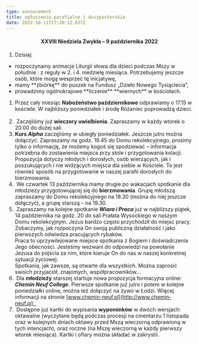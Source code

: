 ```yaml
---
type: annoucement
title: ogłoszenia parafialne i duszpasterskie
date: 2022-10-11T17:20:12.637Z
---
```

<h4 style="text-align:center;">XXVIII Niedziela Zwykła – 9 października 2022</h4>

1. Dzisiaj:

* rozpoczynamy animacje Liturgii słowa dla dzieci podczas Mszy w południe : z reguły w 2. i 4. niedzielę miesiąca. Potrzebujemy jeszcze osób, które mogą wesprzeć tę inicjatywę,
* mamy \*\*zbiórkę\*\* do puszek na Fundusz „Dzieło Nowego Tysiąclecia”,
* prowadzimy ogólnokrajowe \*\*liczenie\*\* \*\*wiernych\*\* w kościołach.

1. Przez cały miesiąc **Nabożeństwo październikowe** odprawiamy o 17.15 w kościele. W najbliższy poniedziałek i środę Różaniec poprowadzą dzieci.  
2.  Zaczęliśmy już **wieczory uwielbienia**. Zapraszamy w każdy wtorek o 20.00 do dużej sali.
3. **Kurs *Alpha*** zaczęliśmy w ubiegły poniedziałek. Jeszcze jutro można dołączyć. Zapraszamy na godz. 19.45 do Domu rekolekcyjnego, prosimy tylko o informację, że możemy kogoś się spodziewać – informacja potrzebna do zostawienia miejsca przy stole i przygotowania kolacji. Propozycja dotyczy młodych i dorosłych, osób wierzących, jak i poszukujących i nie widzących miejsca dla siebie w Kościele. To jest również sposób na przygotowanie w naszej parafii dorosłych do bierzmowania.
4.  We czwartek 13 października mamy drugie po wakacjach spotkanie dla młodzieży przygotowującej się do **bierzmowania**. Grupę młodszą zapraszamy do Domu rekolekcyjnego na 18.30 (można do niej jeszcze dołączyć), a grupę starszą – na 19.30.
5.  Zapraszamy na kolejne spotkanie ***Wiara i Praca*** już w najbliższy piątek, 14 października na godz. 20 do sali Prałata Wysockiego w naszym Domu rekolekcyjnym. Jezus bardzo często przychodził do miejsc pracy. Zobaczymy, jak rozpoczyna On swoją publiczną działalność i jako pierwszych odwiedza pracujących rybaków.\
   Praca to uprzywilejowane miejsce spotkania z Bogiem i doświadczenia Jego obecności. Jesteśmy wezwani do odpowiedzi na powołanie Jezusa do pójścia za nim, które kieruje On do nas w naszej konkretnej sytuacji życiowej.\
   Spotkania, jak zawsze, są otwarte dla wszystkich. Można zaprosić swoich przyjaciół, znajomych, współpracowników…
6.  Dla **młodzieży** starszej startuje nowa propozycja formacyjna online: ***Chemin Neuf College***. Pierwsze spotkanie już jutro i potem w kolejne poniedziałki online, można też dołączyć na żywo w Łodzi. Więcej informacji na stronie [www.chemin-neuf.pl](http://www.chemin-neuf.pl)  
7.  Dostępne już kartki do wypisania **wypominków** w dwóch wersjach: oktawalne (wyczytane będą podczas procesji na cmentarzu 1 listopada oraz w kolejnych dniach oktawy przed Mszą wieczorną odprawioną w tych intencjach), oraz roczne (na Mszę wieczorną w każdy pierwszy wtorek miesiąca). Kartki i ofiary można składać w zakrystii.

<!--EndFragment-->